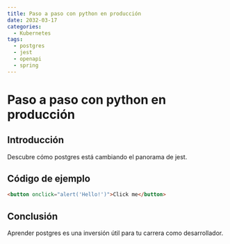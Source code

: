 ```yaml
---
title: Paso a paso con python en producción
date: 2032-03-17
categories:
  - Kubernetes
tags:
  - postgres
  - jest
  - openapi
  - spring
---
```


# Paso a paso con python en producción

## Introducción

Descubre cómo postgres está cambiando el panorama de jest.

## Código de ejemplo

```html
<button onclick="alert('Hello!')">Click me</button>
```

## Conclusión

Aprender postgres es una inversión útil para tu carrera como desarrollador.